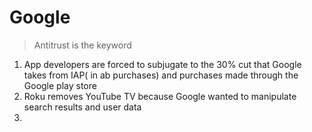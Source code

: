 
# Google
> Antitrust is the keyword
1. App developers are forced to subjugate to the 30% cut that Google takes from IAP( in ab purchases) and purchases made through the Google play store
2. Roku removes YouTube TV because Google wanted to manipulate search results and user data
3. 
